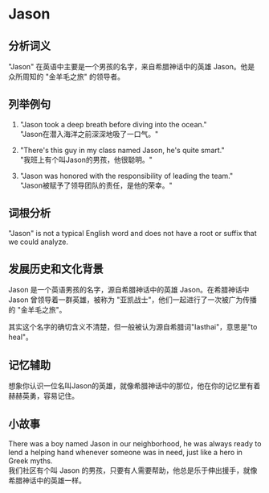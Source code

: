 # Jason

## 分析词义

  

"Jason" 在英语中主要是一个男孩的名字，来自希腊神话中的英雄 Jason。他是众所周知的 "金羊毛之旅" 的领导者。

  

## 列举例句

  

1.  "Jason took a deep breath before diving into the ocean."  
    "Jason在潜入海洋之前深深地吸了一口气。"
    
      
    
2.  "There's this guy in my class named Jason, he's quite smart."  
    "我班上有个叫Jason的男孩，他很聪明。"
    
      
    
3.  "Jason was honored with the responsibility of leading the team."  
    "Jason被赋予了领导团队的责任，是他的荣幸。"
    
      
    

  

## 词根分析

  

"Jason" is not a typical English word and does not have a root or suffix that we could analyze.

  

## 发展历史和文化背景

  

Jason 是一个英语男孩的名字，源自希腊神话中的英雄 Jason。在希腊神话中 Jason 曾领导着一群英雄，被称为 "亚凯战士"，他们一起进行了一次被广为传播的 "金羊毛之旅"。

  

其实这个名字的确切含义不清楚，但一般被认为源自希腊词"Iasthai"，意思是"to heal"。

  

## 记忆辅助

  

想象你认识一位名叫Jason的英雄，就像希腊神话中的那位，他在你的记忆里有着赫赫英勇，容易记住。

  

## 小故事

  

There was a boy named Jason in our neighborhood, he was always ready to lend a helping hand whenever someone was in need, just like a hero in Greek myths.  
我们社区有个叫 Jason 的男孩，只要有人需要帮助，他总是乐于伸出援手，就像希腊神话中的英雄一样。
